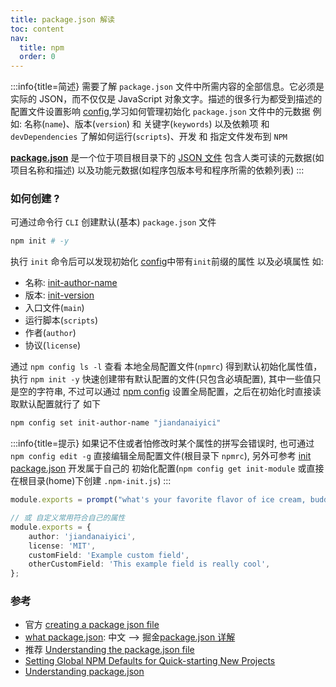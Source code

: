 ```yaml
---
title: package.json 解读
toc: content
nav:
  title: npm
  order: 0
---
```


:::info{title=简述}
需要了解 `package.json` 文件中所需内容的全部信息。它必须是实际的 JSON，而不仅仅是 JavaScript 对象文字。描述的很多行为都受到描述的配置文件设置影响 [config](./config.md),学习如何管理初始化 `package.json` 文件中的元数据 例如: 名称(`name`)、版本(`version`) 和 关键字(`keywords`) 以及依赖项 和 `devDependencies` 了解如何运行(`scripts`)、开发 和 指定文件发布到 `NPM`

[**package.json**](https://docs.npmjs.com/cli/v9/configuring-npm/package-json#description) 是一个位于项目根目录下的 [JSON 文件](https://www.json.org/json-zh.html) 包含人类可读的元数据(如项目名称和描述) 以及功能元数据(如程序包版本号和程序所需的依赖列表)
:::

### 如何创建 ?

可通过命令行 `CLI` 创建默认(基本) `package.json` 文件

```bash
npm init # -y
```

执行 `init` 命令后可以发现初始化 [config](https://docs.npmjs.com/misc/config)中带有`init`前缀的属性 以及必填属性 如:

- 名称: [init-author-name](https://docs.npmjs.com/cli/v9/using-npm/config#init-author-name)
- 版本: [init-version](https://docs.npmjs.com/cli/v9/using-npm/config#init-version)
- 入口文件(`main`)
- 运行脚本(`scripts`)
- 作者(`author`)
- 协议(`license`)

通过 `npm config ls -l` 查看 本地全局配置文件(`npmrc`) 得到默认初始化属性值， 执行 `npm init -y` 快速创建带有默认配置的文件(只包含必填配置), 其中一些值只是空的字符串, 不过可以通过 [npm config](https://docs.npmjs.com/cli/v9/commands/npm-config) 设置全局配置，之后在初始化时直接读取默认配置就行了 如下

```bash
npm config set init-author-name "jiandanaiyici"
```

:::info{title=提示}
如果记不住或者怕修改时某个属性的拼写会错误时, 也可通过 `npm config edit -g` 直接编辑全局配置文件(根目录下 `npmrc`), 另外可参考 [init package.json](https://github.com/npm/init-package-json) 开发属于自己的 初始化配置(`npm config get init-module` 或直接在根目录(home)下创建 `.npm-init.js`)
:::

```ts
module.exports = prompt("what's your favorite flavor of ice cream, buddy?", 'I LIKE THEM ALL');

// 或 自定义常用符合自己的属性
module.exports = {
	author: 'jiandanaiyici',
	license: 'MIT',
	customField: 'Example custom field',
	otherCustomField: 'This example field is really cool',
};
```

### 参考

- <Badge>官方</Badge> [creating a package json file](https://docs.npmjs.com/creating-a-package-json-file)
- [what package.json](https://heynode.com/tutorial/what-packagejson/): 中文 --> 掘金[package.json 详解](https://juejin.cn/post/6844904006746112007)
- <Badge type="error">推荐</Badge> [Understanding the package.json file](https://www.codementor.io/@ekunolaeasybuoy/understanding-the-package-json-file-13xfqsnohq)
- [Setting Global NPM Defaults for Quick-starting New Projects](https://codeburst.io/setting-global-npm-defaults-for-quick-starting-new-projects-ed06ed22edb3)
- [Understanding package.json](https://javascript.plainenglish.io/understanding-package-json-33c810ea8acb)
